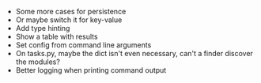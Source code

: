 * Some more cases for persistence
* Or maybe switch it for key-value
* Add type hinting
* Show a table with results
* Set config from command line arguments
* On tasks.py, maybe the dict isn't even necessary, can't a finder discover the modules?
* Better logging when printing command output

